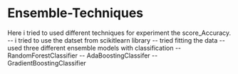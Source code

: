 # Ensemble-Techniques
Here i tried to used different techniques for experiment the score_Accuracy.
-- i tried to use the datset from scikitlearn library
-- tried fitting the data 
-- used three different ensemble models with classification 
-- RandomForestClassifier
-- AdaBoostingClassifer
-- GradientBoostingClassifier
